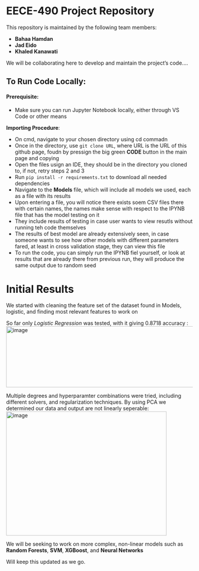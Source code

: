 # EECE-490 Project Repository  

This repository is maintained by the following team members:  

- **Bahaa Hamdan**  
- **Jad Eido**  
- **Khaled Kanawati**  

We will be collaborating here to develop and maintain the project’s code....


## To Run Code Locally:
#### Prerequisite:
- Make sure you can run Jupyter Notebook locally, either through VS Code or other means

**Importing Procedure**:
- On cmd, navigate to your chosen directory using cd commadn
- Once in the directory, use `git clone URL`, where URL is the URL of this github page, foudn by pressign the big green **CODE** button in the main page and copying
- Open the files usign an IDE, they should be in the directory you cloned to, if not, retry steps 2 and 3
- Run `pip install -r requirements.txt` to download all needed dependencies
- Navigate to the **Models** file, which will include all models we used, each as a file with its results
- Upon entering a file, you will notice there exists soem CSV files there with certain names, the names make sense with respect to the IPYNB file that has the model testing on it
- They include results of testing in case user wants to view resutls without running teh code themselves
- The results of best model are already extensively seen, in case someone wants to see how other models with different parameters fared, at least in cross validation stage, they can view this file
- To run the code, you can simply run the IPYNB fiel yourself, or look at results that are already there from previous run, they will produce the same output due to random seed

# Initial Results
We started with cleaning the feature set of the dataset found in Models, logistic, and finding most relevant features to work on

So far only *Logistic Regression* was tested, with it giving 0.8718 accuracy :
<img width="506" height="165" alt="image" src="https://github.com/user-attachments/assets/54e37e89-c6a5-415b-ac59-b53a712c507f" />

Multiple degrees and hyperparamter combinations were tried, including different solvers, and regularization techniques.
By using PCA we determined our data and output are not linearly seperable:
<img width="433" height="335" alt="image" src="https://github.com/user-attachments/assets/37d7c34e-1f11-433e-a3f5-59e060e24b81" />

We will be seeking to work on more complex, non-linear models such as **Random Forests**, **SVM**, **XGBoost**, and **Neural Networks**

Will keep this updated as we go.
